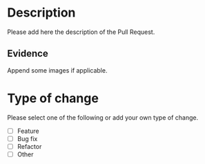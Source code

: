 # Description

Please add here the description of the Pull Request.

## Evidence

Append some images if applicable.

# Type of change

Please select one of the following or add your own type of change.

- [ ] Feature
- [ ] Bug fix
- [ ] Refactor
- [ ] Other
